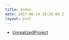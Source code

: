 ```yaml
---
title: Index
date: 2017-06-14 18:26:00 Z
layout: post
---
```


- [UnrealizedProject](/sculpture/unrealizedproject.html)